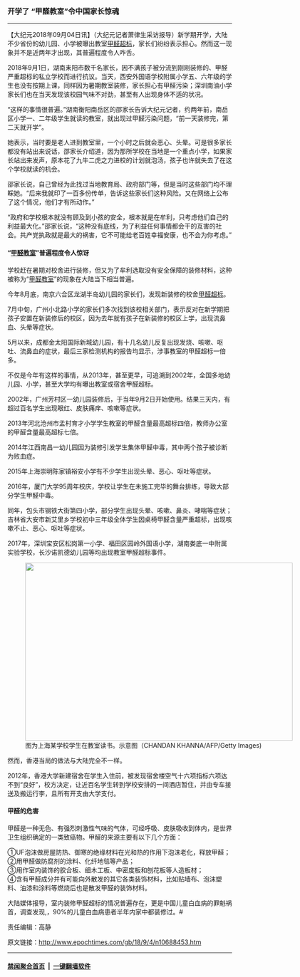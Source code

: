 ### 开学了 “甲醛教室”令中国家长惊魂
------------------------

<p>【大纪元2018年09月04日讯】（大纪元记者萧律生采访报导）新学期开学，大陆不少省份的幼儿园、小学被曝出教室<a href="http://www.epochtimes.com/gb/tag/%E7%94%B2%E9%86%9B%E8%B6%85%E6%A0%87.html">甲醛超标</a>，家长们纷纷表示担心。然而这一现象并不是近两年才出现，其普遍程度令人咋舌。</p>
<p>2018年9月1日，湖南耒阳市数千名家长，因不满孩子被分流到刚刚装修的、甲醛严重超标的私立学校而进行抗议。当天，西安外国语学校附属小学五、六年级的学生也没有按期上课，同样因为暑期教室装修，家长担心有甲醛污染；深圳南油小学家长们也在当天发现该校园气味不对劲，甚至有人出现身体不适的状况。</p>
<p>“这样的事情很普遍。”湖南衡阳南岳区的邵家长告诉大纪元记者，约两年前，南岳区小学一、二年级学生就读的教室，就出现过甲醛污染问题，“前一天装修完，第二天就开学”。</p>
<p>她表示，当时要是老人进到教室里，一个小时之后就会恶心、头晕。可是很多家长都没有站出来说话，邵家长介绍道，因为那所学校在当地是一个重点小学，如果家长站出来发声，原本花了九牛二虎之力进校的计划就泡汤，孩子也许就失去了在这个学校就读的机会。</p>
<p>邵家长说，自己曾经为此找过当地教育局、政府部门等，但是当时这些部门均不理睬她。“后来我就印了一百多份传单，告诉这些家长们这种风险。又在网络上公布了这个情况，他们才有所动作。”</p>
<p>“政府和学校根本就没有顾及到小孩的安全，根本就是在牟利，只考虑他们自己的利益最大化。”邵家长说，“这种没有底线，为了利益任何事情都会干的互害的社会。共产党执政就是最大的祸害，它不可能给老百姓幸福安康，也不会为你考虑。”</p>
<h4>“<a href="http://www.epochtimes.com/gb/tag/%E7%94%B2%E9%86%9B%E6%95%99%E5%AE%A4.html">甲醛教室</a>”普遍程度令人惊讶</h4>
<p>学校赶在暑期对校舍进行装修，但又为了牟利选取没有安全保障的装修材料，这种被称为“<a href="http://www.epochtimes.com/gb/tag/%E7%94%B2%E9%86%9B%E6%95%99%E5%AE%A4.html">甲醛教室</a>”的现象在大陆当下相当普遍。</p>
<p>今年8月底，南京六合区龙湖半岛幼儿园的家长们，发现新装修的校舍<a href="http://www.epochtimes.com/gb/tag/%E7%94%B2%E9%86%9B%E8%B6%85%E6%A0%87.html">甲醛超标</a>。</p>
<p>7月中旬，广州小北路小学的家长们多次找到该校相关部门，表示反对在新学期把孩子安置在新装修后的校区，因为去年就有孩子在新装修的校区上学，出现流鼻血、头晕等症状。</p>
<p>5月以来，成都金太阳国际新城幼儿园，有十几名幼儿反复出现发烧、咳嗽、呕吐、流鼻血的症状，最后三家检测机构的报告均显示，涉事教室的甲醛超标一倍多。</p>
<p>不仅是今年有这样的事情，从2013年，甚至更早，可追溯到2002年，全国多地幼儿园、小学，甚至大学均有曝出教室或宿舍甲醛超标。</p>
<p>2002年，广州芳村区一幼儿园装修后，于当年9月2日开始使用。结果三天内，有超过百名学生出现眼红、皮肤痛痒、咳嗽等症状。</p>
<p>2013年河北沧州市孟村育才小学学生教室的甲醛含量最高超标四倍，教师办公室的甲醛含量最高超标七倍。</p>
<p>2014年江西南昌一幼儿园因为装修引发学生集体甲醛中毒，其中两个孩子被诊断为败血症。</p>
<p>2015年上海崇明陈家镇裕安小学有不少学生出现头晕、恶心、呕吐等症状。</p>
<p>2016年，厦门大学95周年校庆，学校让学生在未施工完毕的舞台排练，导致大部分学生甲醛中毒。</p>
<p>同年，包头市钢铁大街第四小学，部分学生出现头晕、咳嗽、鼻炎、哮喘等症状；吉林省大安市新艾里乡学校初中三年级全体学生因桌椅甲醛含量严重超标，出现咳嗽不止、恶心、呕吐等症状。</p>
<p>2017年，深圳宝安区松岗第一小学、福田区园岭外国语小学，湖南娄底一中附属实验学校，长沙诺凯德幼儿园等均出现教室甲醛超标事件。</p>
<figure id="attachment_10690630" style="width: 600px" class="wp-caption aligncenter"><a href="http://i.epochtimes.com/assets/uploads/2018/09/GettyImages-880629318.jpg"><img class="size-large wp-image-10690630" src="http://i.epochtimes.com/assets/uploads/2018/09/GettyImages-880629318-600x400.jpg" alt="" width="600" height="400" /></a><figcaption class="wp-caption-text">图为上海某学校学生在教室读书。示意图（CHANDAN KHANNA/AFP/Getty Images)</figcaption></figure>
<p>然而，香港当局的做法与大陆完全不一样。</p>
<p>2012年，香港大学新建宿舍在学生入住前，被发现宿舍楼空气十六项指标六项达不到“良好”，校方决定，让近百名学生转到学校安排的一间酒店暂住，并由专车接送及搬运行李，且所有开支由大学支付。</p>
<h4>甲醛的危害</h4>
<p>甲醛是一种无色、有强烈刺激性气味的气体，可经呼吸、皮肤吸收到体内，是世界卫生组织确定的一类致癌物。甲醛的来源主要有以下几个方面：</p>
<p>①UF泡沫做房屋防热、御寒的绝缘材料在光和热的作用下泡沫老化，释放甲醛；<br />
②用甲醛做防腐剂的涂料、化纤地毯等产品；<br />
③用作室内装饰的胶合板、细木工板、中密度板和刨花板等人造板材；<br />
④含有甲醛成分并有可能向外散发的其它各类装饰材料，比如贴墙布、泡沫塑料、油漆和涂料等燃烧后也是散发甲醛的装饰材料。</p>
<p>大陆媒体报导，室内装修甲醛超标的情况普遍存在，更是中国儿童白血病的罪魁祸首，调查发现,，90%的儿童白血病患者半年内家中都装修过。#</p>
<p>责任编辑：高静</p>

原文链接：http://www.epochtimes.com/gb/18/9/4/n10688453.htm


------------------------
#### [禁闻聚合首页](https://github.com/gfw-breaker/banned-news/blob/master/README.md) &nbsp;|&nbsp;  [一键翻墙软件](https://github.com/gfw-breaker/nogfw/blob/master/README.md)